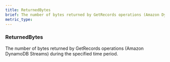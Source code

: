 ```yaml
---
title: ReturnedBytes
brief: The number of bytes returned by GetRecords operations (Amazon DynamoDB Streams) during the specified time period.
metric_type:
---
```

### ReturnedBytes

The number of bytes returned by GetRecords operations (Amazon DynamoDB Streams) during the specified time period.
